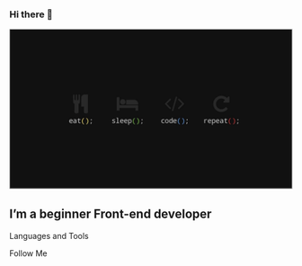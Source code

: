### Hi there 👋
[![Header](https://github.com/Askeladd06/Askeladd06/blob/main/assets/2906282.jpg)](https://www.linkedin.com/in/v-toderishen/)

## I’m a beginner Front-end developer

Languages and Tools

Follow Me
















<!-- - 🔭 I’m currently working on ...
- 🌱 I’m currently learning ...
- 👯 I’m looking to collaborate on ...
- 🤔 I’m looking for help with ...
- 💬 Ask me about ...
- 📫 How to reach me: ...
- 😄 Pronouns: ...
- ⚡ Fun fact: ... -->
